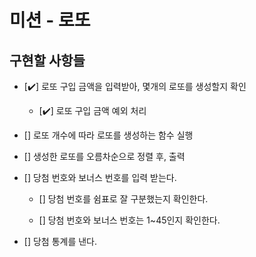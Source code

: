# 미션 - 로또

## 구현할 사항들   

- [✔️] 로또 구입 금액을 입력받아, 몇개의 로또를 생성할지 확인     
  - [✔️] 로또 구입 금액 예외 처리

- [] 로또 개수에 따라 로또를 생성하는 함수 실행     

- [] 생성한 로또를 오름차순으로 정렬 후, 출력     

- [] 당첨 번호와 보너스 번호를 입력 받는다.    

  - [] 당첨 번호를 쉼표로 잘 구분했는지 확인한다.   

  - [] 당첨 번호와 보너스 번호는 1~45인지 확인한다.        

- [] 당첨 통계를 낸다.   




